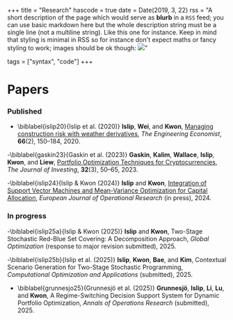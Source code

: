 +++
title = "Research"
hascode = true
date = Date(2019, 3, 22)
rss = "A short description of the page which would serve as **blurb** in a `RSS` feed; you can use basic markdown here but the whole description string must be a single line (not a multiline string). Like this one for instance. Keep in mind that styling is minimal in RSS so for instance don't expect maths or fancy styling to work; images should be ok though: ![](https://upload.wikimedia.org/wikipedia/en/3/32/Rick_and_Morty_opening_credits.jpeg)"

tags = ["syntax", "code"]
+++


# Papers

### Published 
- \biblabel{islip20}{Islip et al. (2020)} **Islip**, **Wei**, and **Kwon**, [Managing construction risk with weather derivatives](https://doi.org/10.1080/0013791X.2020.1733721), *The Engineering Economist*, **66**(2), 150–184, 2020.


-\biblabel{gaskin23}{Gaskin et al. (2023)} **Gaskin**, **Kalim**, **Wallace**, **Islip**, **Kwon**, and **Liew**, [Portfolio Optimization Techniques for Cryptocurrencies](https://doi.org/10.3905/joi.2023.1.256), *The Journal of Investing*, **32**(3), 50–65, 2023.

-\biblabel{islip24}{Islip & Kwon (2024)} **Islip** and **Kwon**, [Integration of Support Vector Machines and Mean-Variance Optimization for Capital Allocation](https://doi.org/10.1016/j.ejor.2024.11.022), *European Journal of Operational Research* (in press), 2024.

### In progress
-\biblabel{islip25a}{Islip & Kwon (2025)} **Islip** and **Kwon**, Two-Stage Stochastic Red-Blue Set Covering: A Decomposition Approach, *Global Optimization* (response to major revision submitted), 2025.

-\biblabel{islip25b}{Islip et al. (2025)} **Islip**, **Kwon**, **Bae**, and **Kim**, Contextual Scenario Generation for Two-Stage Stochastic Programming, *Computational Optimization and Applications* (submitted), 2025.

- \biblabel{grunnesjo25}{Grunnesjö et al. (2025)} **Grunnesjö**, **Islip**, **Li**, **Lu**, and **Kwon**, A Regime-Switching Decision Support System for Dynamic Portfolio Optimization, *Annals of Operations Research* (submitted), 2025.


